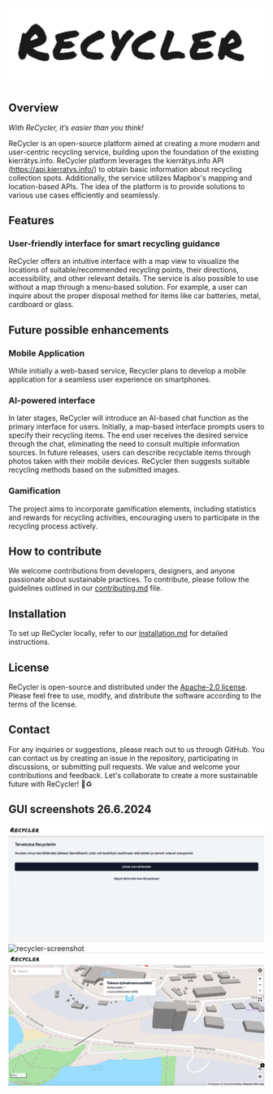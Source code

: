 ![recycler-logo](images/recycler_logo.png)

## Overview

_With ReCycler, it’s easier than you think!_

ReCycler is an open-source platform aimed at creating a more modern and user-centric recycling service, building upon the foundation of the existing kierrätys.info. ReCycler platform leverages the kierrätys.info API (https://api.kierratys.info/) to obtain basic information about recycling collection spots. Additionally, the service utilizes Mapbox's mapping and location-based APIs. The idea of the platform is to provide solutions to various use cases efficiently and seamlessly.
## Features
### User-friendly interface for smart recycling guidance
ReCycler offers an intuitive interface with a map view to visualize the locations of suitable/recommended recycling points, their directions, accessibility, and other relevant details. The service is also possible to use without a map through a menu-based solution. For example, a user can inquire about the proper disposal method for items like car batteries, metal, cardboard or glass.
## Future possible enhancements
### Mobile Application
While initially a web-based service, Recycler plans to develop a mobile application for a seamless user experience on smartphones.
### AI-powered interface
In later stages, ReCycler will introduce an AI-based chat function as the primary interface for users. Initially, a map-based interface prompts users to specify their recycling items. The end user receives the desired service through the chat, eliminating the need to consult multiple information sources.
In future releases, users can describe recyclable items through photos taken with their mobile devices. ReCycler then suggests suitable recycling methods based on the submitted images.
### Gamification
The project aims to incorporate gamification elements, including statistics and rewards for recycling activities, encouraging users to participate in the recycling process actively.
## How to contribute
We welcome contributions from developers, designers, and anyone passionate about sustainable practices. To contribute, please follow the guidelines outlined in our [contributing.md](contributing.md) file.
## Installation
To set up ReCycler locally, refer to our [installation.md](installation.md) for detailed instructions.
## License
ReCycler is open-source and distributed under the [Apache-2.0 license](licence.md). Please feel free to use, modify, and distribute the software according to the terms of the license.
## Contact
For any inquiries or suggestions, please reach out to us through GitHub. You can contact us by creating an issue in the repository, participating in discussions, or submitting pull requests. We value and welcome your contributions and feedback.
Let's collaborate to create a more sustainable future with ReCycler! :seedling::recycle:
## GUI screenshots 26.6.2024
![recycler-screenshot](images/recycler-gui-june2024-intro.png)
![recycler-screenshot](images/recycler-gui-june2024-finland.png)
![recycler-screenshot](images/recycler-gui-june2024-detailed.png)

